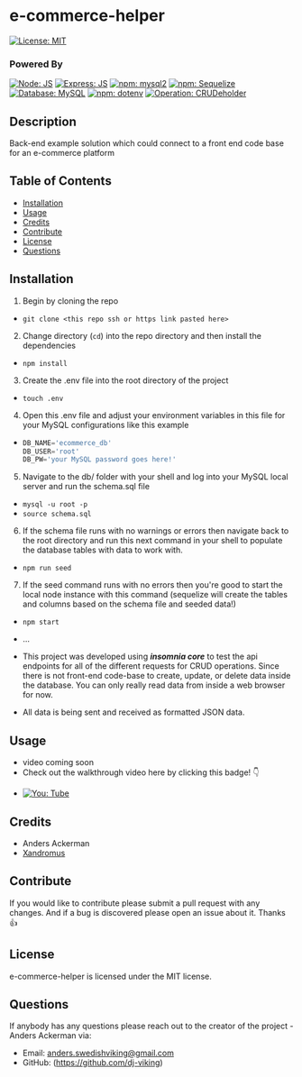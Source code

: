 

# e-commerce-helper

[![License: MIT](https://img.shields.io/badge/License-MIT-blue.svg)](https://opensource.org/licenses/MIT)

### Powered By 
[![Node: JS](https://img.shields.io/badge/Node-JS-cfcc00.svg)](https://nodejs.org/en/) [![Express: JS](https://img.shields.io/badge/Express-JS-1b9e00.svg)](https://nodejs.org/en/)
[![npm: mysql2](https://img.shields.io/badge/npm-mysql2-111AFF.svg)](https://github.com/sidorares/node-mysql2) [![npm: Sequelize](https://img.shields.io/badge/npm-Sequelize-00688a.svg)](https://github.com/sequelize/sequelize) [![Database: MySQL](https://img.shields.io/badge/Database-MySQL-111AFF.svg)](https://downloads.mysql.com/archives/community/) [![npm: dotenv](https://img.shields.io/badge/npm-dotenv-001a80.svg)](https://github.com/motdotla/dotenv) [![Operation: CRUDeholder](https://img.shields.io/badge/Operation-CRUD-red.svg)](https://en.wikipedia.org/wiki/Create,_read,_update_and_delete)

## Description 

Back-end example solution which could connect to a front end code base for an e-commerce platform

## Table of Contents
* [Installation](#Installation)
* [Usage](#Usage)
* [Credits](#Credits)
* [Contribute](#Contribute)
* [License](#License)
* [Questions](#Questions)

## Installation

1) Begin by cloning the repo
* ```git clone <this repo ssh or https link pasted here>```
2) Change directory (```cd```) into the repo directory and then install the dependencies
* ```npm install```
3) Create the .env file into the root directory of the project
* ```touch .env```
4) Open this .env file and adjust your environment variables in this file for your MySQL configurations like this example
* ```js script
  DB_NAME='ecommerce_db'
  DB_USER='root'
  DB_PW='your MySQL password goes here!'
5) Navigate to the db/ folder with your shell and log into your MySQL local server and run the schema.sql file
* ```mysql -u root -p```
* ```source schema.sql```
6) If the schema file runs with no warnings or errors then navigate back to the root directory and run this next command in your shell to populate the database tables with data to work with.
* ```npm run seed```
7) If the seed command runs with no errors then you're good to start the local node instance with this command (sequelize will create the tables and columns based on the schema file and seeded data!)
* ```npm start```

* ...
* This project was developed using ***insomnia core*** to test the api endpoints for all of the different requests for CRUD operations. Since there is not front-end code-base to create, update, or delete data inside the database. You can only really read data from inside a web browser for now.
* All data is being sent and received as formatted JSON data.

## Usage
- video coming soon
- Check out the walkthrough video here by clicking this badge! 👇
* [![You: Tube](https://img.shields.io/badge/You-Tube-ff0000.svg)](https://youtu.be/Pm9fKcak62s)

## Credits

* Anders Ackerman
* [Xandromus](https://github.com/Xandromus)

## Contribute

If you would like to contribute please submit a pull request with any changes. And if a bug is discovered please open an issue about it. Thanks 👍

## License

e-commerce-helper is licensed under the MIT license.

## Questions

If anybody has any questions please reach out to the creator of the project - Anders Ackerman via:
* Email: anders.swedishviking@gmail.com
* GitHub: (https://github.com/dj-viking)
